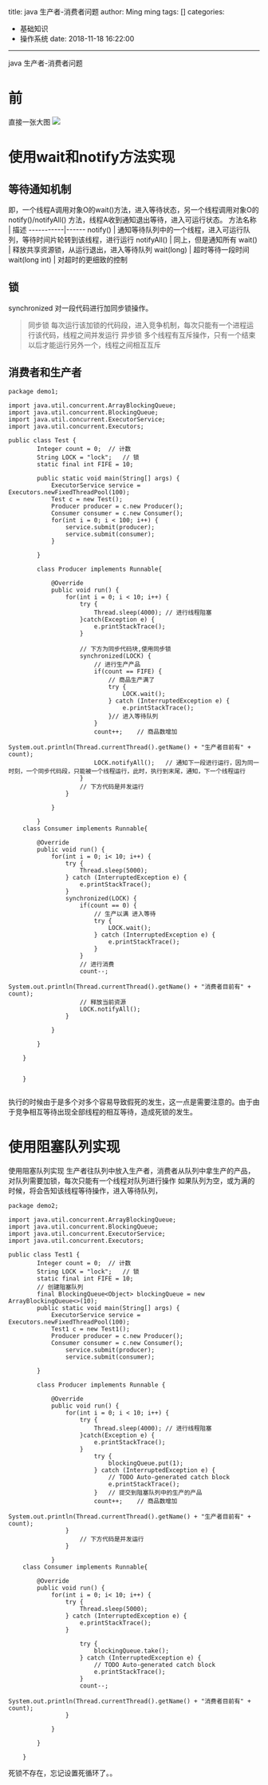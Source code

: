 title: java 生产者-消费者问题
author: Ming ming
tags: []
categories:
  - 基础知识
  - 操作系统
date: 2018-11-18 16:22:00
---
java 生产者-消费者问题

# 前
直接一张大图
![](https://melovemingming-1253878077.cos.ap-chengdu.myqcloud.com/blog-image/2018/11/17/2.png)

# 使用wait和notify方法实现
## 等待通知机制
即，一个线程A调用对象O的wait()方法，进入等待状态，另一个线程调用对象O的notify()/notifyAll() 方法，线程A收到通知退出等待，进入可运行状态。
方法名称 | 描述
-----------|------
notify() | 通知等待队列中的一个线程，进入可运行队列，等待时间片轮转到该线程，进行运行
notifyAll() | 同上，但是通知所有
wait() | 释放共享资源锁，从运行退出，进入等待队列
wait(long) | 超时等待一段时间
wait(long int) | 对超时的更细致的控制

## 锁
synchronized 对一段代码进行加同步锁操作。
> 同步锁 每次运行该加锁的代码段，进入竞争机制，每次只能有一个进程运行该代码，线程之间并发运行
> 异步锁 多个线程有互斥操作，只有一个结束以后才能运行另外一个，线程之间相互互斥

## 消费者和生产者
```
package demo1;

import java.util.concurrent.ArrayBlockingQueue;
import java.util.concurrent.BlockingQueue;
import java.util.concurrent.ExecutorService;
import java.util.concurrent.Executors;

public class Test {
		Integer count = 0;	// 计数
		String LOCK = "lock";	// 锁
		static final int FIFE = 10;
		
		public static void main(String[] args) {
			ExecutorService service = Executors.newFixedThreadPool(100);
			Test c = new Test();
			Producer producer = c.new Producer();
			Consumer consumer = c.new Consumer();
			for(int i = 0; i < 100; i++) {
				service.submit(producer);
				service.submit(consumer);
			}

		}
		
		class Producer implements Runnable{

			@Override
			public void run() {
				for(int i = 0; i < 10; i++) {
					try {
						Thread.sleep(4000);	// 进行线程阻塞
					}catch(Exception e) {
						e.printStackTrace();
					}
					
					// 下方为同步代码块,使用同步锁
					synchronized(LOCK) {
						// 进行生产产品
						if(count == FIFE) {
							// 商品生产满了
							try {
								LOCK.wait();
							} catch (InterruptedException e) {
								e.printStackTrace();
							}// 进入等待队列
						}
						count++;	// 商品数增加
						System.out.println(Thread.currentThread().getName() + "生产者目前有" + count);
						LOCK.notifyAll();	// 通知下一段进行运行，因为同一时刻，一个同步代码段，只能被一个线程运行，此时，执行到末尾，通知，下一个线程运行
					}
					// 下方代码是并发运行					
				}
				
			}
			
		}
	class Consumer implements Runnable{

		@Override
		public void run() {
			for(int i = 0; i< 10; i++) {
				try {
					Thread.sleep(5000);
				} catch (InterruptedException e) {
					e.printStackTrace();
				}
				synchronized(LOCK) {
					if(count == 0) {
						// 生产以满 进入等待
						try {
							LOCK.wait();
						} catch (InterruptedException e) {
							e.printStackTrace();
						}
					}
					// 进行消费
					count--;
					System.out.println(Thread.currentThread().getName() + "消费者目前有" + count);
					// 释放当前资源
					LOCK.notifyAll();
				}
				
			}	
			
		}
		
	}
		
		
	}


```
执行的时候由于是多个对多个容易导致假死的发生，这一点是需要注意的。由于由于竞争相互等待出现全部线程的相互等待，造成死锁的发生。

# 使用阻塞队列实现
使用阻塞队列实现
生产者往队列中放入生产者，消费者从队列中拿生产的产品，对队列需要加锁，每次只能有一个线程对队列进行操作
如果队列为空，或为满的时候，将会告知该线程等待操作，进入等待队列，
```
package demo2;

import java.util.concurrent.ArrayBlockingQueue;
import java.util.concurrent.BlockingQueue;
import java.util.concurrent.ExecutorService;
import java.util.concurrent.Executors;

public class Test1 {
		Integer count = 0;	// 计数
		String LOCK = "lock";	// 锁
		static final int FIFE = 10;
		// 创建阻塞队列
		final BlockingQueue<Object> blockingQueue = new ArrayBlockingQueue<>(10);
		public static void main(String[] args) {
			ExecutorService service = Executors.newFixedThreadPool(100);
			Test1 c = new Test1();
			Producer producer = c.new Producer();
			Consumer consumer = c.new Consumer();
				service.submit(producer);
				service.submit(consumer);

		}
		
		class Producer implements Runnable {

			@Override
			public void run() {
				for(int i = 0; i < 10; i++) {
					try {
						Thread.sleep(4000);	// 进行线程阻塞
					}catch(Exception e) {
						e.printStackTrace();
					}
						try {
							blockingQueue.put(1);
						} catch (InterruptedException e) {
							// TODO Auto-generated catch block
							e.printStackTrace();
						}	// 提交到阻塞队列中的生产的产品
						count++;	// 商品数增加
						System.out.println(Thread.currentThread().getName() + "生产者目前有" + count);
				}
					// 下方代码是并发运行					
				}
				
			}
	class Consumer implements Runnable{

		@Override
		public void run() {
			for(int i = 0; i< 10; i++) {
				try {
					Thread.sleep(5000);
				} catch (InterruptedException e) {
					e.printStackTrace();
				}
				
					try {
						blockingQueue.take();
					} catch (InterruptedException e) {
						// TODO Auto-generated catch block
						e.printStackTrace();
					}
					count--;
					System.out.println(Thread.currentThread().getName() + "消费者目前有" + count);
				}
				
			}	
			
		}
		
	}

```
死锁不存在，忘记设置死循环了。。
